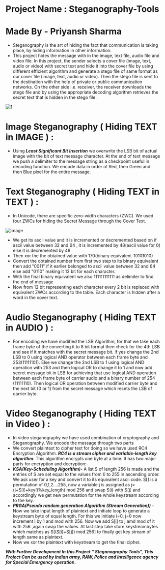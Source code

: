# Project Name : Steganography-Tools
# Made By - Priyansh Sharma

* Steganography is the art of hiding the fact that communication is taking place, by hiding information in other information. 
* This project hides the message with in the image, text file, audio file and video file. In this project, the sender selects a cover file (image, text, audio or video) with secret text and hide it into the cover file by using different efficient algorithm and generate a stego file of same format as our cover file (image, text, audio or video). Then the stego file is sent to the destination with the help of private or public communication networks. On the other side i.e. receiver, the receiver downloads the stego file and by using the appropriate decoding algorithm retrieves the secret text that is hidden in the stego file.

![1](https://user-images.githubusercontent.com/77832407/152796278-a60d3042-a6cd-442d-96e0-7f5a8b11f3ed.jpg)

# Image Steganography ( Hiding TEXT in IMAGE ) :
* Using ***Least Significant Bit Insertion*** we overwrite the LSB bit of actual image with the bit of text message character. At the end of text message we push a delimiter to the message string as a checkpoint useful in decoding function. We encode data in order of Red, then Green and then Blue pixel for the entire message.

# Text Steganography ( Hiding TEXT in TEXT ) :
* In Unicode, there are specific zero-width characters (ZWC). We used four ZWCs for hiding the Secret Message through the Cover Text.

![image](https://user-images.githubusercontent.com/77832407/152797497-54ad8d79-9375-4c8a-9b7a-2b3586303d47.png)

* We get its ascii value and it is incremented or decremented based on if ascii value between 32 and 64 , it is incremented by 48(ascii value for 0) else it is decremented by 48
* Then xor the the obtained value with 170(binary equivalent-10101010) 
* Convert the obtained number from first two step to its binary equivalent then add "0011" if it earlier belonged to ascii value between 32 and 64 else add "0110" making it 12       bit for each character.
* With the final binary equivalent we also 111111111111 as delimiter to find the end of message 
* Now from 12 bit representing each character every 2 bit is replaced with equivalent ZWCs according to the table. Each character is hidden after a word in the cover text.


# Audio Steganography ( Hiding TEXT in AUDIO ) :
* For encoding we have modified the LSB Algorithm, for that we take each frame byte of the converting it to 8 bit format then check for the 4th LSB and see if it matches with the secret message bit. If yes change the 2nd LSB to 0 using logical AND operator between each frame byte and 253(11111101). Else we change the 2nd LSB to 1  using logical AND operation with 253 and then logical OR to change it to 1 and now add secret message bit in LSB for achieving that use logical AND operation between each frame byte of carrier audio and a binary number of 254 (11111110). Then logical OR operation between modified carrier byte and the next bit (0 or 1) from the secret message which resets the LSB of carrier byte.

# Video Steganography ( Hiding TEXT in Video ) :
* In video steganography we have used combination of cryptography and Steganography. We encode the message through two parts
* We convert plaintext to cipher text for doing so we have used RC4 Encryption Algorithm. ***RC4 is a stream cipher and variable-length key algorithm***. This algorithm encrypts one byte at a time. It has two major parts for encryption and decryption:-
* ***KSA(Key-Scheduling Algorithm)***- A list S of length 256 is made and  the entries of S are set equal to the values from 0 to 255 in ascending order. We ask user for a key and convert it to its equivalent ascii code. S[] is a permutation of 0,1,2....255, now a variable j is assigned as   j=(j+S[i]+key[i%key_length) mod 256 and swap S(i) with S(j)  and accordingly we get new permutation for the whole keystream according to the key.
* ***PRGA(Pseudo random generation Algorithm (Stream Generation))*** -  Now we take input length of plaintext and initiate loop to generate a keystream byte  of equal length. For this we initiate i=0, j=0 now increment i by 1 and mod with 256. Now we add S[i] to j amd mod of it with 256 ,again swap the values. At last step take store keystreambytes which matches as S[(S[i]+S[j]) mod 256] to finally get key stream of length same as plaintext. 
* Now we xor the plaintext with keystream to get the final cipher.



***With Further Development In this Project " Steganography Tools", This Project Can be used by Indian army, RAW, Police and Intelligence agency for Special Emergency operation.***

